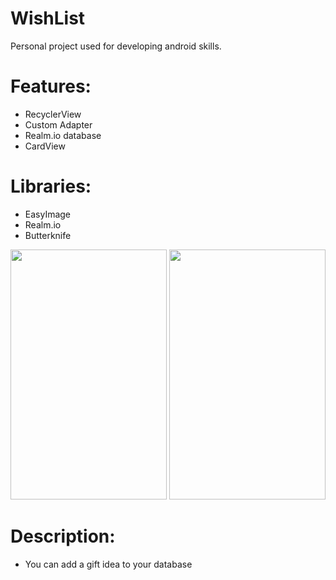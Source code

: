 # WishList
Personal project used for developing android skills.
# Features:
* RecyclerView
* Custom Adapter
* Realm.io database
* CardView 
# Libraries:
* EasyImage
* Realm.io
* Butterknife

<img src="https://image.ibb.co/dGKhS7/Screenshot_2018_03_26_19_52_42_373_com_example_android_wishlist.png" data-canonical-
src="https://gyazo.com/eb5c5741b6a9a16c692170a41a49c858.png" width="250" height="400" />
<img src="https://image.ibb.co/kJbU77/Screenshot_2018_03_26_19_53_22_855_com_example_android_wishlist.png" data-canonical-
src="https://gyazo.com/eb5c5741b6a9a16c692170a41a49c858.png" width="250" height="400" />
# Description:
* You can add a gift idea to your database
